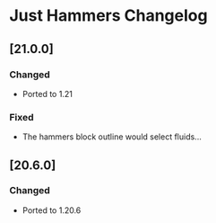 # Just Hammers Changelog

## [21.0.0]

### Changed

- Ported to 1.21

### Fixed

- The hammers block outline would select fluids...

## [20.6.0]

### Changed

- Ported to 1.20.6
